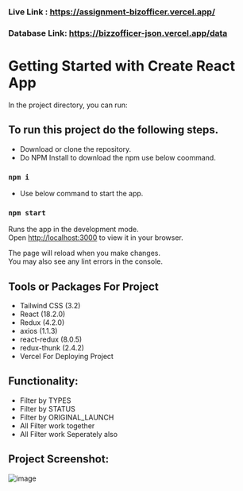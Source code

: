 ### Live Link : https://assignment-bizofficer.vercel.app/
### Database Link: https://bizzofficer-json.vercel.app/data

# Getting Started with Create React App

In the project directory, you can run:

## To run this project do the following steps.
- Download or clone the repository.
- Do NPM Install to download the npm use below coommand.
### `npm i`
- Use below command to start the app.
### `npm start`

Runs the app in the development mode.\
Open [http://localhost:3000](http://localhost:3000) to view it in your browser.

The page will reload when you make changes.\
You may also see any lint errors in the console.

## Tools or Packages For Project
- Tailwind CSS (3.2)
- React (18.2.0)
- Redux (4.2.0)
- axios (1.1.3)
- react-redux (8.0.5)
- redux-thunk (2.4.2)
- Vercel For Deploying Project

## Functionality:
- Filter by TYPES
- Filter by STATUS
- Filter by ORIGINAL_LAUNCH
- All Filter work together
- All Filter work Seperately also

## Project Screenshot:
![image](https://user-images.githubusercontent.com/101569259/207883169-de065f12-829c-4bbc-b391-e50ee350d3dd.png)

